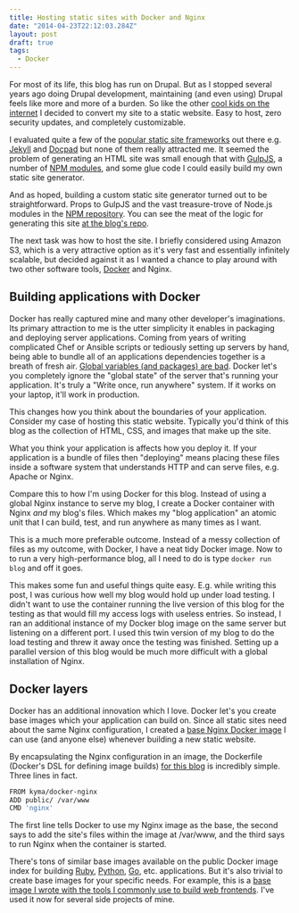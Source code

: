 ```yaml
---
title: Hosting static sites with Docker and Nginx
date: "2014-04-23T22:12:03.284Z"
layout: post
draft: true
tags:
  - Docker
---
```


For most of its life, this blog has run on Drupal. But as I stopped several years ago
doing Drupal development, maintaining (and even using) Drupal feels like more and more of a burden.
So like the other [cool kids on the internet](https://twitter.com/paulg/status/402205795552489472)
I decided to convert my site to a static website. Easy to host, zero security updates, and completely customizable.

I evaluated quite a few of the [popular static site frameworks](http://staticgen.com/) out there e.g.
[Jekyll](http://jekyllrb.com/) and [Docpad](http://docpad.org/) but none of them
really attracted me. It seemed the problem of generating an HTML site was small enough
that with [GulpJS](gulpjs.com), a number of [NPM modules](https://github.com/KyleAMathews/blog/blob/master/package.json),
and some glue code I could easily build my own static site generator.

And as hoped, building a custom static site generator turned out to be straightforward.
Props to GulpJS and the vast treasure-trove of Node.js modules in the [NPM repository](https://www.npmjs.org/).
You can see the meat of the logic for generating this site [at the blog's repo](https://github.com/KyleAMathews/blog/blob/master/gulpfile.coffee#L23-L78).

The next task was how to host the site. I briefly considered using Amazon S3, which is
a very attractive option as it's very fast and essentially infinitely scalable, but decided against
it as I wanted a chance to play around with two other software tools, [Docker](docker.io) and Nginx.

## Building applications with Docker

Docker has really captured mine and many other developer's imaginations. Its primary
attraction to me is the utter simplicity it enables in packaging and deploying server applications.
Coming from years of writing complicated Chef or Ansible scripts or tediously setting up servers
by hand, being able to bundle all of an applications dependencies together is a breath of
fresh air. [Global variables (and packages) are bad](http://c2.com/cgi/wiki?GlobalVariablesAreBad).
Docker let's you completely ignore the "global state" of the server that's running
your application. It's truly a "Write once, run anywhere" system. If it works on
your laptop, it'll work in production.

This changes how you think about the boundaries of your application.
Consider my case of hosting this static website. Typically you'd think of this blog
as the collection of HTML, CSS, and images that make up the site.

What you think your application is affects how you deploy it. If your application is a bundle of files then
"deploying" means placing these files inside a software system that understands HTTP and can serve files, e.g. Apache or Nginx.

Compare this to how I'm using Docker for this blog. Instead of using a global Nginx instance
to serve my blog, I create a Docker container with Nginx *and* my blog's files. Which makes my "blog application"
an atomic unit that I can build, test, and run anywhere as many times as I want.

This is a much more preferable outcome. Instead of a messy collection of files as my outcome,
with Docker, I have a neat tidy Docker image. Now to to run a very high-performance blog, all I
need to do is type `docker run blog` and off it goes.

This makes some fun and useful things quite easy. E.g. while writing this post, I was curious how well
my blog would hold up under load testing. I didn't want to use the container running the live
version of this blog for the testing as that would fill my access logs with useless entries.
So instead, I ran an additional instance of my Docker blog image on the
same server but listening on a different port. I used this twin
version of my blog to do the load testing and threw it away once the testing was finished. Setting up
a parallel version of this blog would be much more difficult with a global installation of Nginx.

## Docker layers

Docker has an additional innovation which I love. Docker let's you create base images
which your application can build on. Since all static sites need about the same Nginx configuration,
I created a [base Nginx Docker image](https://github.com/KyleAMathews/docker-nginx)
I can use (and anyone else) whenever building a new static website.

By encapsulating the Nginx configuration in an image, the Dockerfile (Docker's DSL
for defining image builds) [for this blog](https://github.com/KyleAMathews/blog/blob/master/Dockerfile) is incredibly simple. Three lines in fact.

````bash
FROM kyma/docker-nginx
ADD public/ /var/www
CMD 'nginx'
````

The first line tells Docker to use my Nginx image as the base, the second says to add
the site's files within the image at /var/www, and the third says to run Nginx when
the container is started.

There's tons of similar base images available on the public Docker image index for building [Ruby](https://index.docker.io/search?q=ruby),
[Python](https://index.docker.io/search?q=python), [Go](https://index.docker.io/search?q=go), etc. applications.
But it's also trivial to create base images for your specific needs. For example, this is
a [base image I wrote with the tools I commonly use to build web frontends](https://github.com/KyleAMathews/docker-nodejs-base/blob/master/Dockerfile).
I've used it now for several side projects of mine.
